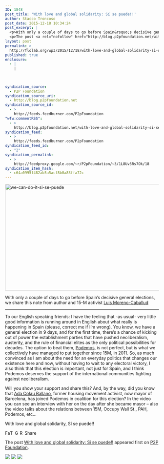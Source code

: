 ```yaml
---
ID: 1848
post_title: 'With love and global solidarity: Sí se puede!!'
author: Stacco Troncoso
post_date: 2015-12-18 10:34:24
post_excerpt: |
  <p>With only a couple of days to go before Spain&rsquo;s decisive general elections, we share this note from author and 15-M activist Luis Moreno-Caballud To our English speaking friends: I have the feeling that -as usual- very little good information is running around in English about what really is happening in Spain (please, correct me [&hellip;]</p>
  <p>The post <a rel="nofollow" href="http://blog.p2pfoundation.net/with-love-and-global-solidarity-si-se-puede/2015/12/18">With love and global solidarity: S&iacute; se puede!!</a> appeared first on <a rel="nofollow" href="http://blog.p2pfoundation.net/">P2P Foundation</a>.</p>
layout: post
permalink: >
  http://flolab.org/wp3/2015/12/18/with-love-and-global-solidarity-si-se-puede/
published: true
enclosure:
  - |
    |
        
        
        
syndication_source:
  - P2P Foundation
syndication_source_uri:
  - http://blog.p2pfoundation.net
syndication_source_id:
  - >
    http://feeds.feedburner.com/P2pFoundation
"wfw:commentRSS":
  - >
    http://blog.p2pfoundation.net/with-love-and-global-solidarity-si-se-puede/2015/12/18/feed
syndication_feed:
  - >
    http://feeds.feedburner.com/P2pFoundation
syndication_feed_id:
  - "2"
syndication_permalink:
  - >
    http://feedproxy.google.com/~r/P2pFoundation/~3/1L8Uv5Rs7Ok/18
syndication_item_hash:
  - c64a0995f482ab5a5acf8b0a83ffa72c
---
```

<img class="aligncenter size-full wp-image-53094" src="http://blog.p2pfoundation.net/wp-content/uploads/we-can-do-it-si-se-puede.png" alt="we-can-do-it-si-se-puede" width="525" height="349" />

With only a couple of days to go before Spain’s decisive general elections, we share this note from author and 15-M activist [Luis Moreno-Caballud][1]

* * *



To our English speaking friends: I have the feeling that -as usual- very little good information is running around in English about what really is happening in Spain (please, correct me if I’m wrong). You know, we have a general election in 9 days, and for the first time, there’s a chance of kicking out of power the establishment parties that have pushed neoliberalism, austerity, and the rule of financial elites as the only political possibilities for decades. The option to beat them, <a class="profileLink" href="https://www.facebook.com/ahorapodemos/">Podemos</a>, is not perfect, but is what we collectively have managed to put together since 15M, in 2011. So, as much convinced as I am about the need for an everyday politics that changes our existence here and now, without having to wait to any electoral victory, I also think that this election is important, not just for Spain, and I think Podemos deserves the support of the international communities fighting against neoliberalism.

Will you show your support and share this? And, by the way, did you know that <a class="profileLink" href="https://www.facebook.com/ada.colau/">Ada Colau Ballano</a>, former housing movement activist, now mayor of Barcelona, has joined Podemos in coalition for this election? In the video you can see an interview with her on the day after she became mayor – also the video talks about the relations between 15M, Occupy Wall St., PAH, Podemos, etc…

With love and global solidarity, Sí se puede!!

<a class="a2a_button_facebook" href="http://www.addtoany.com/add_to/facebook?linkurl=http%3A%2F%2Fblog.p2pfoundation.net%2Fwith-love-and-global-solidarity-si-se-puede%2F2015%2F12%2F18&linkname=With%20love%20and%20global%20solidarity%3A%20S%C3%AD%20se%20puede%21%21" title="Facebook" rel="nofollow"><img src="http://blog.p2pfoundation.net/wp-content/plugins/add-to-any/icons/facebook.png" width="16" height="16" alt="Facebook" /></a><a class="a2a_button_twitter" href="http://www.addtoany.com/add_to/twitter?linkurl=http%3A%2F%2Fblog.p2pfoundation.net%2Fwith-love-and-global-solidarity-si-se-puede%2F2015%2F12%2F18&linkname=With%20love%20and%20global%20solidarity%3A%20S%C3%AD%20se%20puede%21%21" title="Twitter" rel="nofollow"><img src="http://blog.p2pfoundation.net/wp-content/plugins/add-to-any/icons/twitter.png" width="16" height="16" alt="Twitter" /></a><a class="a2a_button_google_plus" href="http://www.addtoany.com/add_to/google_plus?linkurl=http%3A%2F%2Fblog.p2pfoundation.net%2Fwith-love-and-global-solidarity-si-se-puede%2F2015%2F12%2F18&linkname=With%20love%20and%20global%20solidarity%3A%20S%C3%AD%20se%20puede%21%21" title="Google+" rel="nofollow"><img src="http://blog.p2pfoundation.net/wp-content/plugins/add-to-any/icons/google_plus.png" width="16" height="16" alt="Google+" /></a><a class="a2a_button_reddit" href="http://www.addtoany.com/add_to/reddit?linkurl=http%3A%2F%2Fblog.p2pfoundation.net%2Fwith-love-and-global-solidarity-si-se-puede%2F2015%2F12%2F18&linkname=With%20love%20and%20global%20solidarity%3A%20S%C3%AD%20se%20puede%21%21" title="Reddit" rel="nofollow"><img src="http://blog.p2pfoundation.net/wp-content/plugins/add-to-any/icons/reddit.png" width="16" height="16" alt="Reddit" /></a><a class="a2a_dd a2a_target addtoany_share_save" href="https://www.addtoany.com/share#url=http%3A%2F%2Fblog.p2pfoundation.net%2Fwith-love-and-global-solidarity-si-se-puede%2F2015%2F12%2F18&title=With%20love%20and%20global%20solidarity%3A%20S%C3%AD%20se%20puede%21%21" id="wpa2a_4"><img src="http://blog.p2pfoundation.net/wp-content/plugins/add-to-any/share_save_120_16.png" width="120" height="16" alt="Share" /></a>

The post <a rel="nofollow" href="http://blog.p2pfoundation.net/with-love-and-global-solidarity-si-se-puede/2015/12/18">With love and global solidarity: Sí se puede!!</a> appeared first on <a rel="nofollow" href="http://blog.p2pfoundation.net/">P2P Foundation</a>.

<div class="feedflare">
  <a href="http://feeds.feedburner.com/~ff/P2pFoundation?a=1L8Uv5Rs7Ok:q67vLqD7wv0:7Q72WNTAKBA"><img src="http://feeds.feedburner.com/~ff/P2pFoundation?d=7Q72WNTAKBA" border="0" /></img></a> <a href="http://feeds.feedburner.com/~ff/P2pFoundation?a=1L8Uv5Rs7Ok:q67vLqD7wv0:D7DqB2pKExk"><img src="http://feeds.feedburner.com/~ff/P2pFoundation?i=1L8Uv5Rs7Ok:q67vLqD7wv0:D7DqB2pKExk" border="0" /></img></a> <a href="http://feeds.feedburner.com/~ff/P2pFoundation?a=1L8Uv5Rs7Ok:q67vLqD7wv0:2mJPEYqXBVI"><img src="http://feeds.feedburner.com/~ff/P2pFoundation?d=2mJPEYqXBVI" border="0" /></img></a>
</div>

<img src="http://feeds.feedburner.com/~r/P2pFoundation/~4/1L8Uv5Rs7Ok" height="1" width="1" alt="" />

 [1]: https://culturasdecualquiera.wordpress.com/
